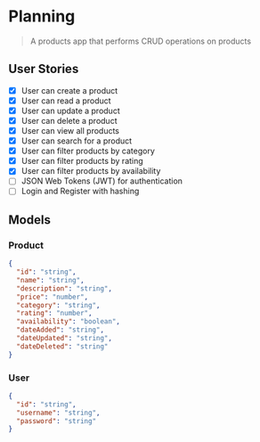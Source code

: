 # Planning

> A products app that performs CRUD operations on products

## User Stories

- [x] User can create a product
- [x] User can read a product
- [x] User can update a product
- [x] User can delete a product
- [x] User can view all products
- [x] User can search for a product
- [x] User can filter products by category
- [x] User can filter products by rating
- [x] User can filter products by availability
- [ ] JSON Web Tokens (JWT) for authentication
- [ ] Login and Register with hashing

## Models

### Product

```json
{
  "id": "string",
  "name": "string",
  "description": "string",
  "price": "number",
  "category": "string",
  "rating": "number",
  "availability": "boolean",
  "dateAdded": "string",
  "dateUpdated": "string",
  "dateDeleted": "string"
}
```

### User

```json
{
  "id": "string",
  "username": "string",
  "password": "string"
}
```
